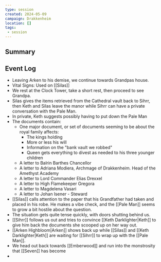 ```yaml
---
type: session
created: 2024-05-09
campaign: Drakkenheim
location: []
tags:
 - session
---
```



## Summary

## Event Log

- Leaving Arken to his demise, we continue towards Grandpas house.
- Vital Signs: Used on [[Silas]]
- We rest at the Clock Tower, take a short rest, then proceed to see Grandpa.
- Silas gives the items retrieved from the Cathedral vault back to Sihrr, then Keth and Silas leave the manor while Sihrr can have a private conversation with the Pale Man.
- In private, Keth suggests possibly having to put down the Pale Man
- The documents contain:
	- One major document, or set of documents seeming to be about the royal family affects:
		- The kings holding
		- More or less his will
		- Information on the "bank vault we robbed"
		- Queen gets everything to divest as needed to his three younger children
	- A letter to Balrin Barthes Chancellor
	- A letter to Adriana Modiera, Archmage of Drakkenheim. Head of the Amethyst Academy
	- A letter to Lord Commander Elias Drexxel
	- A letter to High Flamekeeper Gregora
	- A letter to Magdelena Vasari
	- A letter to Johan Isener - Steward
- [[Silas]] calls attention to the paper that his Grandfather had taken and placed in his robe. He makes a vibe check, and the [[Pale Man]] seems to grow a bit hostile about the question.
- The situation gets quite tense quickly, with doors shutting behind us.
- [[Sihrr]] follows us out and tries to convince [[Keth Darklighter|Keth]] to give him back the documents she scooped up on her way out.
- [[Arken Highbloom|Arken]] shows back up while [[Silas]] and [[Keth Darklighter|Keth]] are waiting for [[Sihrr]] to wrap up with the [[Pale Man]].
- We head out back towards [[Emberwood]] and run into the monstrosity that [[Seven]] has become
- 
